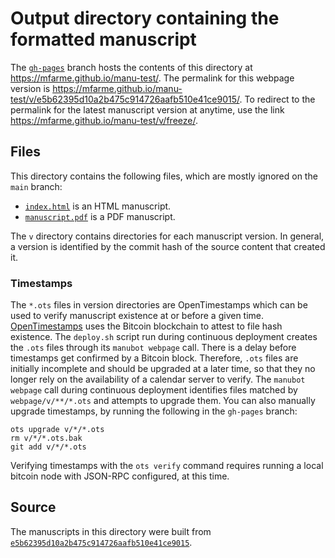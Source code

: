 # Output directory containing the formatted manuscript

The [`gh-pages`](https://github.com/mfarme/manu-test/tree/gh-pages) branch hosts the contents of this directory at <https://mfarme.github.io/manu-test/>.
The permalink for this webpage version is <https://mfarme.github.io/manu-test/v/e5b62395d10a2b475c914726aafb510e41ce9015/>.
To redirect to the permalink for the latest manuscript version at anytime, use the link <https://mfarme.github.io/manu-test/v/freeze/>.

## Files

This directory contains the following files, which are mostly ignored on the `main` branch:

+ [`index.html`](index.html) is an HTML manuscript.
+ [`manuscript.pdf`](manuscript.pdf) is a PDF manuscript.

The `v` directory contains directories for each manuscript version.
In general, a version is identified by the commit hash of the source content that created it.

### Timestamps

The `*.ots` files in version directories are OpenTimestamps which can be used to verify manuscript existence at or before a given time.
[OpenTimestamps](https://opentimestamps.org/) uses the Bitcoin blockchain to attest to file hash existence.
The `deploy.sh` script run during continuous deployment creates the `.ots` files through its `manubot webpage` call.
There is a delay before timestamps get confirmed by a Bitcoin block.
Therefore, `.ots` files are initially incomplete and should be upgraded at a later time, so that they no longer rely on the availability of a calendar server to verify.
The `manubot webpage` call during continuous deployment identifies files matched by `webpage/v/**/*.ots` and attempts to upgrade them.
You can also manually upgrade timestamps, by running the following in the `gh-pages` branch:

```shell
ots upgrade v/*/*.ots
rm v/*/*.ots.bak
git add v/*/*.ots
```

Verifying timestamps with the `ots verify` command requires running a local bitcoin node with JSON-RPC configured, at this time.

## Source

The manuscripts in this directory were built from
[`e5b62395d10a2b475c914726aafb510e41ce9015`](https://github.com/mfarme/manu-test/commit/e5b62395d10a2b475c914726aafb510e41ce9015).
